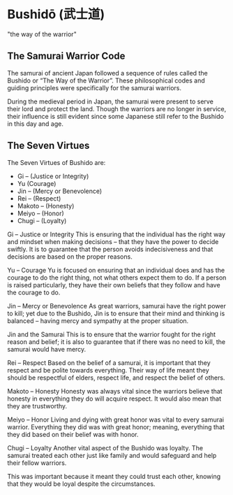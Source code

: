 # Bushidō (武士道)

"the way of the warrior"

## The Samurai Warrior Code

The samurai of ancient Japan followed a sequence of rules called the Bushido or “The Way of the Warrior”. These philosophical codes and guiding principles were specifically for the samurai warriors.

During the medieval period in Japan, the samurai were present to serve their lord and protect the land. Though the warriors are no longer in service, their influence is still evident since some Japanese still refer to the Bushido in this day and age.

## The Seven Virtues

The Seven Virtues of Bushido are:

- Gi – (Justice or Integrity)
- Yu (Courage)
- Jin – (Mercy or Benevolence)
- Rei – (Respect)
- Makoto – (Honesty)
- Meiyo – (Honor)
- Chugi – (Loyalty)

Gi – Justice or Integrity
This is ensuring that the individual has the right way and mindset when making decisions – that they have the power to decide swiftly. It is to guarantee that the person avoids indecisiveness and that decisions are based on the proper reasons.

Yu – Courage
Yu is focused on ensuring that an individual does and has the courage to do the right thing, not what others expect them to do. If a person is raised particularly, they have their own beliefs that they follow and have the courage to do.

Jin – Mercy or Benevolence
As great warriors, samurai have the right power to kill; yet due to the Bushido, Jin is to ensure that their mind and thinking is balanced – having mercy and sympathy at the proper situation.

Jin and the Samurai
This is to ensure that the warrior fought for the right reason and belief; it is also to guarantee that if there was no need to kill, the samurai would have mercy.

Rei – Respect
Based on the belief of a samurai, it is important that they respect and be polite towards everything. Their way of life meant they should be respectful of elders, respect life, and respect the belief of others.

Makoto – Honesty
Honesty was always vital since the warriors believe that honesty in everything they do will acquire respect. It would also mean that they are trustworthy.

Meiyo – Honor
Living and dying with great honor was vital to every samurai warrior. Everything they did was with great honor; meaning, everything that they did based on their belief was with honor.

Chugi – Loyalty
Another vital aspect of the Bushido was loyalty. The samurai treated each other just like family and would safeguard and help their fellow warriors.

This was important because it meant they could trust each other, knowing that they would be loyal despite the circumstances.
